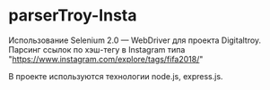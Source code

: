 # parserTroy-Insta
Использование Selenium 2.0 — WebDriver для проекта Digitaltroy. Парсинг ссылок по хэш-тегу в Instagram типа "https://www.instagram.com/explore/tags/fifa2018/"

В проекте используются технологии node.js, express.js.

